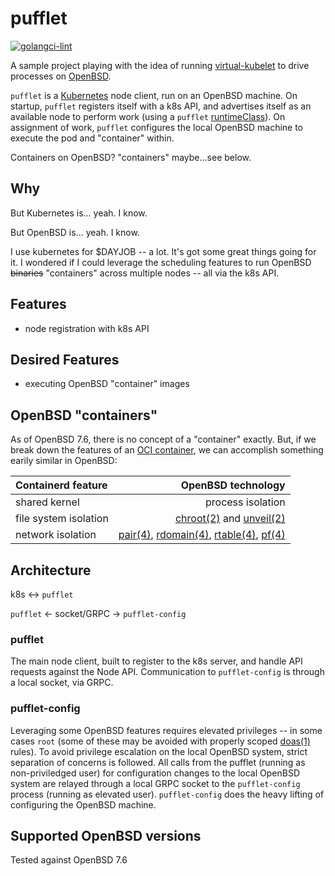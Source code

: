 # pufflet

[![golangci-lint](https://github.com/stensonb/pufflet/actions/workflows/golangci-lint.yml/badge.svg)](https://github.com/stensonb/pufflet/actions/workflows/golangci-lint.yml)

A sample project playing with the idea of running [virtual-kubelet](https://virtual-kubelet.io) to drive processes on [OpenBSD](https://openbsd.org).

`pufflet` is a [Kubernetes](https://kubernetes.io) node client, run on an OpenBSD machine.  On startup, `pufflet` registers itself with a k8s API, and advertises itself as an available node to perform work (using a `pufflet` [runtimeClass](https://kubernetes.io/docs/concepts/containers/runtime-class/)).  On assignment of work, `pufflet` configures the local OpenBSD machine to execute the pod and "container" within.

Containers on OpenBSD?  "containers" maybe...see below.

## Why

But Kubernetes is... yeah.  I know.

But OpenBSD is... yeah.  I know.

I use kubernetes for $DAYJOB -- a lot.  It's got some great things going for it.  I wondered if I could leverage the scheduling features to run OpenBSD ~~binaries~~ "containers" across multiple nodes -- all via the k8s API.

## Features

- node registration with k8s API

## Desired Features

- executing OpenBSD "container" images

## OpenBSD "containers"

As of OpenBSD 7.6, there is no concept of a "container" exactly.  But, if we break down the features of an [OCI container](https://opencontainers.org), we can accomplish something earily similar in OpenBSD:

| Containerd feature | OpenBSD technology |
|:-------------------|-------------------:|
| shared kernel | process isolation |
| file system isolation | [chroot(2)](http://man.openbsd.org/chroot) and [unveil(2)](http://man.openbsd.org/unveil) |
| network isolation | [pair(4)](http://man.openbsd.org/pair), [rdomain(4)](http://man.openbsd.org/rdomain), [rtable(4)](http://man.openbsd.org/rtable), [pf(4)](http://man.openbsd.org/pf) |

## Architecture

k8s <-> `pufflet`

`pufflet` <- socket/GRPC -> `pufflet-config`

### pufflet

The main node client, built to register to the k8s server, and handle API requests against the Node API.  Communication to `pufflet-config` is through a local socket, via GRPC. 

### pufflet-config

Leveraging some OpenBSD features requires elevated privileges -- in some cases `root` (some of these may be avoided with properly scoped [doas(1)](https://man.openbsd.org/doas) rules).  To avoid privilege escalation on the local OpenBSD system, strict separation of concerns is followed.  All calls from the pufflet (running as non-priviledged user) for configuration changes to the local OpenBSD system are relayed through a local GRPC socket to the `pufflet-config` process (running as elevated user).  `pufflet-config` does the heavy lifting of configuring the OpenBSD machine.

## Supported OpenBSD versions

Tested against OpenBSD 7.6